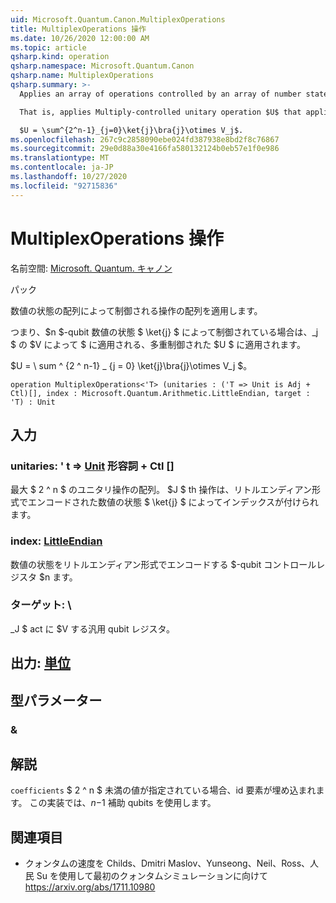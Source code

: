```yaml
---
uid: Microsoft.Quantum.Canon.MultiplexOperations
title: MultiplexOperations 操作
ms.date: 10/26/2020 12:00:00 AM
ms.topic: article
qsharp.kind: operation
qsharp.namespace: Microsoft.Quantum.Canon
qsharp.name: MultiplexOperations
qsharp.summary: >-
  Applies an array of operations controlled by an array of number states.

  That is, applies Multiply-controlled unitary operation $U$ that applies a unitary $V_j$ when controlled by $n$-qubit number state $\ket{j}$.

  $U = \sum^{2^n-1}_{j=0}\ket{j}\bra{j}\otimes V_j$.
ms.openlocfilehash: 267c9c2858090ebe024fd387938e8bd2f8c76867
ms.sourcegitcommit: 29e0d88a30e4166fa580132124b0eb57e1f0e986
ms.translationtype: MT
ms.contentlocale: ja-JP
ms.lasthandoff: 10/27/2020
ms.locfileid: "92715836"
---
```

# <a name="multiplexoperations-operation"></a>MultiplexOperations 操作

名前空間: [Microsoft. Quantum. キャノン](xref:Microsoft.Quantum.Canon)

パック [](https://nuget.org/packages/)


数値の状態の配列によって制御される操作の配列を適用します。

つまり、$n $-qubit 数値の状態 $ \ket{j} $ によって制御されている場合は、_j $ の $V によって $ に適用される、多重制御された $U $ に適用されます。

$U = \ sum ^ {2 ^ n-1} _ {j = 0} \ket{j}\bra{j}\otimes V_j $。

```qsharp
operation MultiplexOperations<'T> (unitaries : ('T => Unit is Adj + Ctl)[], index : Microsoft.Quantum.Arithmetic.LittleEndian, target : 'T) : Unit
```


## <a name="input"></a>入力

### <a name="unitaries--t--unit-adj--ctl"></a>unitaries: ' t => [Unit](xref:microsoft.quantum.lang-ref.unit) 形容詞 + Ctl []

最大 $ 2 ^ n $ のユニタリ操作の配列。 $J $ th 操作は、リトルエンディアン形式でエンコードされた数値の状態 $ \ket{j} $ によってインデックスが付けられます。


### <a name="index--littleendian"></a>index: [LittleEndian](xref:Microsoft.Quantum.Arithmetic.LittleEndian)

数値の状態をリトルエンディアン形式でエンコードする $-qubit コントロールレジスタ $n ます。


### <a name="target--t"></a>ターゲット: \

_J $ act に $V する汎用 qubit レジスタ。



## <a name="output--unit"></a>出力: [単位](xref:microsoft.quantum.lang-ref.unit)



## <a name="type-parameters"></a>型パラメーター

### <a name="t"></a>&



## <a name="remarks"></a>解説

`coefficients` $ 2 ^ n $ 未満の値が指定されている場合、id 要素が埋め込まれます。 この実装では、$n-$1 補助 qubits を使用します。

## <a name="references"></a>関連項目

- クォンタムの速度を Childs、Dmitri Maslov、Yunseong、Neil、Ross、人民 Su を使用して最初のクォンタムシミュレーションに向けて https://arxiv.org/abs/1711.10980